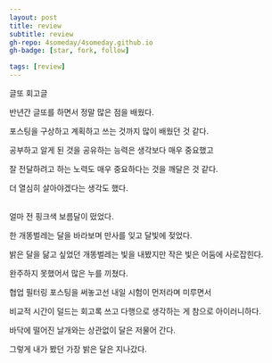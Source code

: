 ```yaml
---
layout: post
title: review
subtitle: review
gh-repo: 4someday/4someday.github.io
gh-badge: [star, fork, follow]

tags: [review]
---
```


글또 회고글



반년간 글또를 하면서 정말 많은 점을 배웠다. 

포스팅을 구상하고 계획하고 쓰는 것까지 많이 배웠던 것 같다. 

공부하고 알게 된 것을 공유하는 능력은 생각보다 매우 중요했고

잘 전달하려고 하는 노력도 매우 중요하다는 것을 깨달은 것 같다.

더 열심히 살아야겠다는 생각도 했다. 
<br></br>


얼마 전 핑크색 보름달이 떴었다.

한 개똥벌레는 달을 바라보며 만사를 잊고 달빛에 젖었다. 

밝은 달을 닮고 싶었던 개똥벌레는 빛을 내봤지만 작은 빛은 어둠에 사로잡힌다.

완주하지 못했어서 많은 누를 끼쳤다.

협업 필터링 포스팅을 써놓고선 내일 시험이 먼저라며 미루면서 

비교적 시간이 덜드는 회고록 쓰고 다행으로 생각하는 게 참으로 아이러니하다. 

바닥에 떨어진 날개와는 상관없이 달은 저물어 간다.

그렇게 내가 봤던 가장 밝은 달은 지나갔다.



